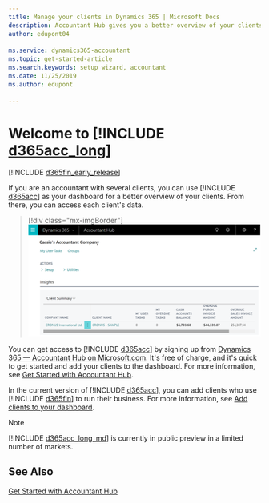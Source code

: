 ```yaml
---
title: Manage your clients in Dynamics 365 | Microsoft Docs
description: Accountant Hub gives you a better overview of your clients so you can switch easily from client to client.
author: edupont04

ms.service: dynamics365-accountant
ms.topic: get-started-article
ms.search.keywords: setup wizard, accountant
ms.date: 11/25/2019
ms.author: edupont

---
```

# Welcome to [!INCLUDE [d365acc_long](includes/d365acc_long_md.md)]
[!INCLUDE [d365fin_early_release](includes/d365fin_early_release.md.md)]

If you are an accountant with several clients, you can use [!INCLUDE [d365acc](includes/d365acc_md.md)] as your dashboard for a better overview of your clients. From there, you can access each client's data.  

> [!div class="mx-imgBorder"]
> ![Accountant Hub](./media/accountant-get-started/accountant-dashboard.png)

You can get access to [!INCLUDE [d365acc](includes/d365acc_md.md)] by signing up from [Dynamics 365 — Accountant Hub on Microsoft.com](https://www.microsoft.com/en-us/dynamics365/financial-insights-for-accountants). It's free of charge, and it's quick to get started and add your clients to the dashboard. For more information, see [Get Started with Accountant Hub](get-started.md).  

In the current version of [!INCLUDE [d365acc](includes/d365acc_md.md)], you can add clients who use [!INCLUDE [d365fin](includes/d365fin_long_md.md)] to run their business. For more information, see [Add clients to your dashboard](add-client.md).  

> [!NOTE]
> [!INCLUDE [d365acc_long_md](includes/d365acc_long_md.md)] is currently in public preview in a limited number of markets.

## See Also
[Get Started with Accountant Hub](get-started.md)  
